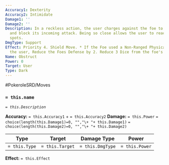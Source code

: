 ```yaml
---
Accuracy1: Dexterity
Accuracy2: Intimidate
Damage1: ''
Damage2: ''
Description: In a reckless action, the user charges against the foe to stop its momentum
  and block its incoming attack. Being so close allows the user to reach for weak
  spots.
DmgType: Support
Effect: Priority 4. Shield Move. * If the Foe used a Non-Ranged Physical Move against
  the user, Reduce the Foes Defense by 2. Reduce 3 Dice from the foe's Damage Pool.
Name: Obstruct
Power: 0
Target: User
Type: Dark
---
```


#PokeroleSRD/Moves

### `= this.name` 
*`= this.Description`*

**Accuracy:** `= this.Accuracy1` + `= this.Accuracy2`
**Damage:** `= this.Power` `= choice(length(this.Damage1)=0, "","\+ "+ this.Damage1)` `= choice(length(this.Damage2)=0, "","\+ "+ this.Damage2)`

| Type          | Target          | Damage Type          | Power          |
| ------------- | --------------- | ---------------- | -------------- |
| `= this.Type` | `= this.Target` | `= this.DmgType` | `= this.Power` | 

**Effect:** `= this.Effect`